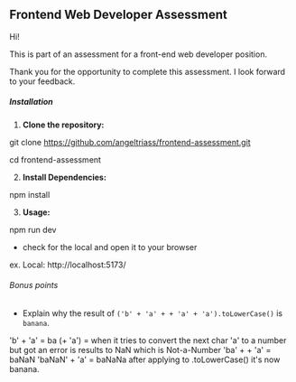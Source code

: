 Frontend Web Developer Assessment
---
Hi! 

This is part of an assessment for a front-end web developer position.

Thank you for the opportunity to complete this assessment. I look forward to your feedback.

##### Installation

1. **Clone the repository:**

git clone https://github.com/angeltriass/frontend-assessment.git

cd frontend-assessment

2. **Install Dependencies:**

npm install

3. **Usage:**

npm run dev

- check for the local and open it to your browser

ex. Local:   http://localhost:5173/

###### Bonus points
* Explain why the result of `('b' + 'a' + + 'a' + 'a').toLowerCase()` is `banana`.

'b' + 'a' = ba
(+ 'a') = when it tries to convert the next char 'a' to a number but got an error is results to NaN which is Not-a-Number
'ba' + + 'a' = baNaN
'baNaN' + 'a' = baNaNa
after applying to .toLowerCase() it's now banana.



